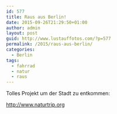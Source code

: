 ```yaml
---
id: 577
title: Raus aus Berlin!
date: 2015-09-26T21:29:50+01:00
author: admin
layout: post
guid: http://www.lustauffotos.com/?p=577
permalink: /2015/raus-aus-berlin/
categories:
  - Berlin
tags:
  - fahrrad
  - natur
  - raus
---
```

Tolles Projekt um der Stadt zu entkommen:

<http://www.naturtrip.org>